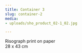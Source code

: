 ```yaml
---
title: Container 3
slug: container-2
media:
- uploads/sho_product_02-1_02.jpg

---
```

Risograph print on paper  
28 x 43 cm